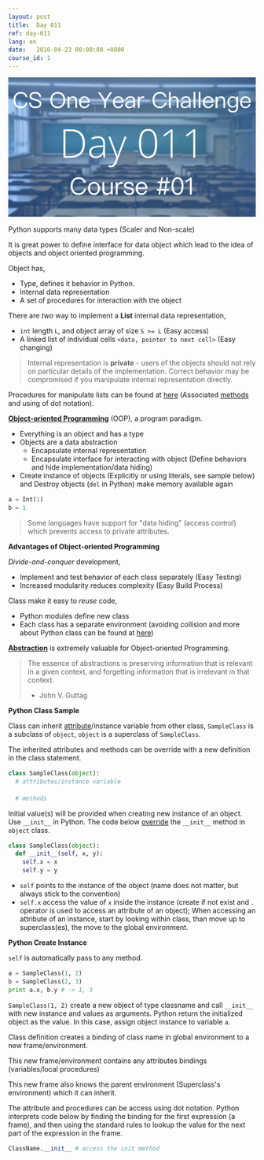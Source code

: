 ```yaml
---
layout: post
title:  Day 011
ref: day-011
lang: en
date:   2016-04-23 00:00:00 +0800
course_id: 1
---
```


![](/images/Day011-en.png)

Python supports many data types (Scaler and Non-scale)

It is great power to define interface for data object which lead to the idea of objects and object oriented programming.

Object has,

- Type, defines it behavior in Python.
- Internal data representation
- A set of procedures for interaction with the object

There are *two* way to implement a **List** internal data representation,

- `int` length `L`, and object array of size `S >= L` (Easy access)
- A linked list of individual cells `<data, pointer to next cell>` (Easy changing)

> Internal representation is **private** - users of the objects should not rely on particular details of the implementation. Correct behavior may be compromised if you manipulate internal representation directly.

Procedures for manipulate lists can be found at [here](https://docs.python.org/2/tutorial/datastructures.html) (Associated [methods](https://en.wikipedia.org/wiki/Method_(computer_programming)) and using of dot notation).

[**Object-oriented Programming**](https://en.wikipedia.org/wiki/Object-oriented_programming) (OOP), a program paradigm.

- Everything is an object and has a type
- Objects are a data abstraction
  - Encapsulate internal representation
  - Encapsulate interface for interacting with object (Define behaviors and hide implementation/data hiding)
- Create instance of objects (Explicitly or using literals, see sample below) and Destroy objects (`del` in Python) make memory available again

```python
a = Int(1)
b = 1
```

> Some languages have support for "data hiding" (access control) which prevents access to private attributes.

**Advantages of Object-oriented Programming**

*Divide-and-conquer* development,

- Implement and test behavior of each class separately (Easy Testing)
- Increased modularity reduces complexity (Easy Build Process)

Class make it easy to *reuse* code,

- Python modules define new class
- Each class has a separate environment (avoiding collision and more about Python class can be found at [here](https://docs.python.org/2/tutorial/classes.html))

[**Abstraction**](https://en.wikipedia.org/wiki/Abstraction_(software_engineering)) is extremely valuable for Object-oriented Programming.

> The essence of abstractions is preserving information that is relevant in a given context, and forgetting information that is irrelevant in that context.
> - John V. Guttag

**Python Class Sample**

Class can inherit [attribute](https://en.wikipedia.org/wiki/Instance_variable)/instance variable from other class, `SampleClass` is a subclass of `object`, `object` is a superclass of `SampleClass`.

The inherited attributes and methods can be override with a new definition in the class statement.

```python
class SampleClass(object):
  # attributes/instance variable

  # methods
```

Initial value(s) will be provided when creating new instance of an object. Use `__init__` in Python. The code below [override](https://en.wikipedia.org/wiki/Method_overriding) the `__init__` method in `object` class.

```python
class SampleClass(object):
  def __init__(self, x, y):
    self.x = x
    self.y = y
```

- `self` points to the instance of the object (name does not matter, but always stick to the convention)
- `self.x` access the value of `x` inside the instance (create if not exist and `.` operator is used to access an attribute of an object); When accessing an attribute of an instance, start by looking within class, than move up to superclass(es), the move to the global environment.

**Python Create Instance**

`self` is automatically pass to any method.

```python
a = SampleClass(1, 2)
b = SampleClass(2, 3)
print a.x, b.y # -> 1, 3
```

`SampleClass(1, 2)` create a new object of type classname and call `__init__` with new instance and values as arguments. Python return the initialized object as the value. In this case, assign object instance to variable `a`.

Class definition creates a binding of class name in global environment to a new frame/environment.

This new frame/environment contains any attributes bindings (variables/local procedures)

This new frame also knows the parent environment (Superclass's environment) which it can inherit.

The attribute and procedures can be access using dot notation. Python interprets code below by finding the binding for the first expression (a frame), and then using the standard rules to lookup the value for the next part of the expression in the frame.

```python
ClassName.__init__ # access the init method
```
